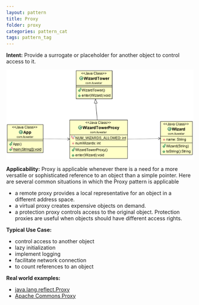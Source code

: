 ```yaml
---
layout: pattern
title: Proxy
folder: proxy
categories: pattern_cat
tags: pattern_tag
---
```


**Intent:** Provide a surrogate or placeholder for another object to control
access to it.

![alt text](./etc/proxy_1.png "Proxy")

**Applicability:** Proxy is applicable whenever there is a need for a more
versatile or sophisticated reference to an object than a simple pointer. Here
are several common situations in which the Proxy pattern is applicable

* a remote proxy provides a local representative for an object in a different address space.
* a virtual proxy creates expensive objects on demand.
* a protection proxy controls access to the original object. Protection proxies are useful when objects should have different access rights.

**Typical Use Case:**

* control access to another object
* lazy initialization
* implement logging
* facilitate network connection
* to count references to an object

**Real world examples:**

* [java.lang.reflect.Proxy](http://docs.oracle.com/javase/8/docs/api/java/lang/reflect/Proxy.html)
* [Apache Commons Proxy](https://commons.apache.org/proper/commons-proxy/)